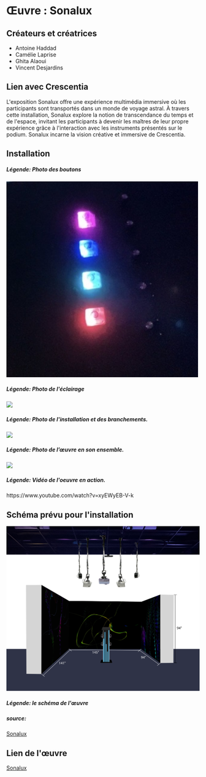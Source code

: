 # Œuvre : Sonalux

## Créateurs et créatrices
- Antoine Haddad
- Camélie Laprise
- Ghita Alaoui
- Vincent Desjardins

## Lien avec Crescentia
L'exposition Sonalux offre une expérience multimédia immersive où les participants sont transportés dans un monde de voyage astral. À travers cette installation, Sonalux explore la notion de transcendance du temps et de l'espace, invitant les participants à devenir les maîtres de leur propre expérience grâce à l'interaction avec les instruments présentés sur le podium. Sonalux incarne la vision créative et immersive de Crescentia.

## Installation
<h5>Légende: Photo des boutons</h5>
<img src="medias/oeuvre_boutons.jpg" width="500"/>

<h5>Légende: Photo de l'éclairage</h5>
<img src="medias/oeuvre_éclairage.jpg" width="500"/>

<h5>Légende: ‎Photo de l'installation et des branchements.</h5>
<img src="medias/œuvre_vue_installation_fils.jpg" width="500"/>

<h5>Légende: Photo de l’œuvre en son ensemble.</h5>
<img src="medias/œuvre_vue_globale.jpg" width="500"/>

<h5>Légende: Vidéo de l'oeuvre en action.</h5>
https://www.youtube.com/watch?v=xyEWyEB-V-k


## Schéma prévu pour l'installation
<img src="medias/œuvre_schéma.png" alt="œuvre schéma" width="700"/>
<h5>Légende: le schéma de l'œuvre</h5>

<h5> source: </h5> 

[Sonalux](https://tim-montmorency.com/2024/projets/Sonalux/docs/web/index.html)

## Lien de l'œuvre
[Sonalux](https://tim-montmorency.com/2024/projets/Sonalux/docs/web/index.html)
